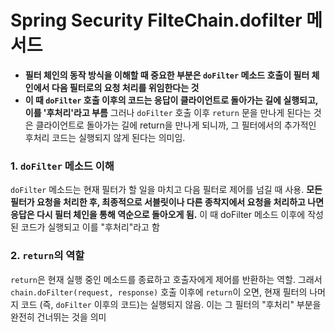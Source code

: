 # Spring Security FilteChain.dofilter 메서드

- **필터 체인의 동작 방식을 이해할 때 중요한 부분은 `doFilter` 메소드 호출이 필터 체인에서 다음 필터로의 요청 처리를 위임한다는 것**
- **이 때 `doFilter` 호출 이후의 코드는 응답이 클라이언트로 돌아가는 길에 실행되고, 이를 '후처리'라고 부름** 그러나 `doFilter` 호출 이후 `return` 문을 만나게 된다는 것은 클라이언트로 돌아가는 길에 return을 만나게 되니까, 그 필터에서의 추가적인 후처리 코드는 실행되지 않게 된다는 의미임. 

### 1. `doFilter` 메소드 이해
`doFilter` 메소드는 현재 필터가 할 일을 마치고 다음 필터로 제어를 넘길 때 사용. **모든 필터가 요청을 처리한 후, 최종적으로 서블릿이나 다른 종착지에서 요청을 처리하고 나면 응답은 다시 필터 체인을 통해 역순으로 돌아오게 됨.** 이 때 doFilter 메소드 이후에 작성된 코드가 실행되고 이를 "후처리"라고 함

### 2. `return`의 역할
`return`은 현재 실행 중인 메소드를 종료하고 호출자에게 제어를 반환하는 역할. 그래서 `chain.doFilter(request, response)` 호출 이후에 `return`이 오면, 현재 필터의 나머지 코드 (즉, `doFilter` 이후의 코드)는 실행되지 않음. 이는 그 필터의 "후처리" 부분을 완전히 건너뛰는 것을 의미